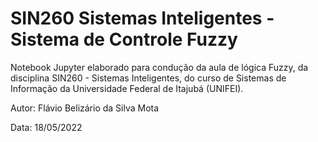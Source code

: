 # SIN260 Sistemas Inteligentes - Sistema de Controle Fuzzy



Notebook Jupyter elaborado para condução da aula de lógica Fuzzy, da disciplina SIN260 - Sistemas Inteligentes, do curso de Sistemas de Informação da Universidade Federal de Itajubá (UNIFEI).

Autor: Flávio Belizário da Silva Mota

Data: 18/05/2022
